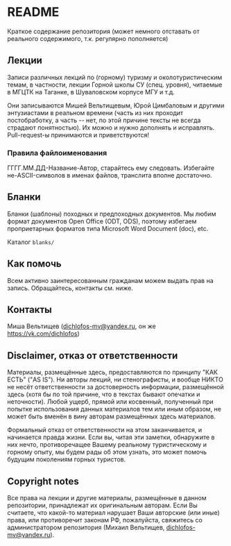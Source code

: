 # README #

Краткое содержание репозитория (может немного отставать от реального
содержимого, т.к. регулярно пополняется)

## Лекции ##

Записи различных лекций по (горному) туризму и околотуристическим
темам, в частности, лекции Горной школы СУ (спец. уровня),
читаемые в МГЦТК на Таганке, в Шуваловском корпусе МГУ и т.д.

Они записываются Мишей Вельтищевым, Юрой Цимбаловым и другими энтузиастами
в реальном времени (часть из них проходит постобработку, а часть -- нет,
по этой причине тексты не всегда страдают понятностью). Их можно и нужно
дополнять и исправлять. Pull-request-ы принимаются и приветствуются!

### Правила файлоименования ###
ГГГГ.ММ.ДД-Название-Автор, старайтесь ему следовать.
Избегайте не-ASCII-символов в именах файлов, транслита вполне достаточно.

## Бланки ##

Бланки (шаблоны) походных и предпоходных документов. Мы любим формат
документов Open Office (ODT, ODS), поэтому избегаем проприетарных
форматов типа Microsoft Word Document (doc), etc.

Каталог `blanks/`

## Как помочь ###

Всем активно заинтересованным гражданам можем выдать прав на запись.
Обращайтесь, контакты см. ниже.

## Контакты ##
Миша Вельтищев (<dichlofos-mv@yandex.ru>, он же <https://vk.com/dichlofos>)

## Disclaimer, отказ от ответственности ##

Материалы, размещённые здесь, предоставляются по принципу "КАК ЕСТЬ" ("AS IS").
Ни авторы лекций, ни стенографисты, и вообще НИКТО не несёт ответственности
за достоверность информации, размещённой здесь (хотя бы по той причине,
что в текстах бывают опечатки и неточности). Любой ущерб, прямой или косвенный,
полученный при попытке использования данных материалов тем или иным образом,
не может быть вменён в вину авторам размещённых здесь материалов.

Формальный отказ от ответственности на этом заканчивается, и начинается правда
жизни. Если вы, читая эти заметки, обнаружите в них нечто, противоречащее
Вашему реальному туристическому и горному опыту, мы будем рады об этом узнать,
это может помочь будущим поколениям горных туристов.

## Copyright notes ##

Все права на лекции и другие материалы, размещённые в данном репозитории,
принадлежат их оригинальным авторам. Если Вы считаете, что какой-то материал
нарушает Ваши авторские (или иные) права, или противоречит законам РФ,
пожалуйста, свяжитесь со администратором репозитория
(Михаил Вельтищев, <dichlofos-mv@yandex.ru>).

